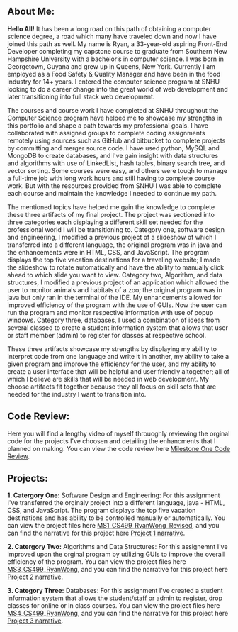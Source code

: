 
## About Me:
**Hello All!** It has been a long road on this path of obtaining a computer science degree, a road which many have traveled down and now I have joined this path as well. My name is Ryan, a 33-year-old aspiring Front-End Developer completing my capstone course to graduate from Southern New Hampshire University with a bachelor’s in computer science. I was born in Georgetown, Guyana and grew up in Queens, New York. Currently I am employed as a Food Safety & Quality Manager and have been in the food industry for 14+ years. I entered the computer science program at SNHU looking to do a career change into the great world of web development and later transitioning into full stack web development. 

The courses and course work I have completed at SNHU throughout the Computer Science program have helped me to showcase my strengths in this portfolio and shape a path towards my professional goals. I have collaborated with assigned groups to complete coding assignments remotely using sources such as GitHub and bitbucket to complete projects by committing and merger source code. I have used python, MySQL and MongoDB to create databases, and I've gain insight with data structures and algorithms with use of LinkedList, hash tables, binary search tree, and vector sorting. Some courses were easy, and others were tough to manage a full-time job with long work hours and still having to complete course work. But with the resources provided from SNHU I was able to complete each course and maintain the knowledge I needed to continue my path. 

The mentioned topics have helped me gain the knowledge to complete these three artifacts of my final project. The project was sectioned into three categories each displaying a different skill set needed for the professional world I will be transitioning to. Category one, software design and engineering, I modified a previous project of a slideshow of which I transferred into a different language, the original program was in java and the enhancements were in HTML, CSS, and JavaScript. The program displays the top five vacation destinations for a traveling website; I made the slideshow to rotate automatically and have the ability to manually click ahead to which slide you want to view. Category two, Algorithm, and data structures, I modified a previous project of an application which allowed the user to monitor animals and habitats of a zoo; the original program was in java but only ran in the terminal of the IDE. My enhancements allowed for improved efficiency of the program with the use of GUIs. Now the user can run the program and monitor respective information with use of popup windows. Category three, databases, I used a combination of ideas from several classed to create a student information system that allows that user or staff member (admin) to register for classes at respective school. 

These three artifacts showcase my strengths by displaying my ability to interpret code from one language and write it in another, my ability to take a given program and improve the efficiency for the user, and my ability to create a user interface that will be helpful and user friendly altogether; all of which I believe are skills that will be needed in web development. My choose artifacts fit together because they all focus on skill sets that are needed for the industry I want to transition into. 

## Code Review: 
Here you will find a lengthy video of myself throuoghly reviewing the orginal code for the projects I've choosen and detailing the enhancments that I planned on making. You can view the code review here [Milestone One Code Review](https://github.com/Rwong0687/Rwong0687.github.io/blob/main/2-2MilestoneOneCodeReview_RyanWong_CS499_Revised.mp4).

## Projects: 

**1. Catergory One:** Software Design and Engineering:
For this assignment I've transferred the orginaly project into a different language, java - HTML, CSS, and JavaScript. The program displays the top five vacation destinations and has ability to be controlled manually or automatically. 
You can view the project files here [MS1_CS499_RyanWong_Revised](https://github.com/Rwong0687/Rwong0687.github.io/blob/main/MS1_CS499_RyanWong_Revised.zip), and you can find the narrative for this project here [Project 1 narrative](https://github.com/Rwong0687/Rwong0687.github.io/blob/main/Ryan%20Wong_3-2_MilestoneTwoNarrative_CS499.pdf).

**2. Catergory Two:** Algorithms and Data Structures:
For this assignemnt I've improved upon the orginal program by utilizing GUIs to improve the overall efficiency of the program. You can view the project files here [MS3_CS499_RyanWong](https://github.com/Rwong0687/Rwong0687.github.io/blob/main/4-2_MS3_CS499_RyanWong.zip), and you can find the narrative for this project here [Project 2 narrative](https://github.com/Rwong0687/Rwong0687.github.io/blob/main/Ryan%20Wong_4-2_MilestoneTwoNarrative_CS499.pdf).

**3. Category Three:** Databases:
For this assignment I've created a student information system that allows the student/staff or admin to register, drop classes for online or in class courses. You can view the project files here [MS4_CS499_RyanWong](https://github.com/Rwong0687/Rwong0687.github.io/blob/main/5-2_MS4_CS499_RyanWong.zip), and you can find the narrative for this project here [Project 3 narrative](https://github.com/Rwong0687/Rwong0687.github.io/blob/main/Ryan%20Wong_5-2_MilestoneFourNarrative_CS499.pdf). 




